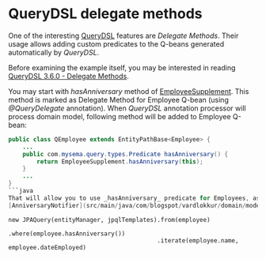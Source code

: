 # QueryDSL delegate methods

One of the interesting [QueryDSL](http://www.querydsl.com/) features are _Delegate Methods_. Their usage allows adding
custom predicates to the Q-beans generated automatically by _QueryDSL_.

Before examining the example itself, you may be interested in reading [QueryDSL 3.6.0 - Delegate Methods](http://www.querydsl.com/static/querydsl/3.6.0/reference/html/ch03s03.html#d0e2357).

You may start with _hasAnniversary_ method of
[EmployeeSupplement](src/main/java/com/blogspot/vardlokkur/domain/model/EmployeeSupplement.java).
This method is marked as Delegate Method for Employee Q-bean (using _@QueryDelegate_ annotation).
When _QueryDSL_ annotation processor will process domain model, following method will be added to Employee Q-bean:
```java
public class QEmployee extends EntityPathBase<Employee> {
    ...
    public com.mysema.query.types.Predicate hasAnniversary() {
        return EmployeeSupplement.hasAnniversary(this);
    }
    ...
}
```java
That will allow you to use _hasAnniversary_ predicate for Employees, as you may see in
[AnniversaryNotifier](src/main/java/com/blogspot/vardlokkur/domain/model/AnniversaryNotifier.java)
```
    new JPAQuery(entityManager, jpqlTemplates).from(employee)
                                              .where(employee.hasAnniversary())
                                              .iterate(employee.name, employee.dateEmployed)
```



